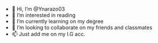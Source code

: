 - 👋 Hi, I’m @Ynarazo03
- 👀 I’m interested in reading
- 🌱 I’m currently learning on my degree
- 💞️ I’m looking to collaborate on my friends and classmates
- 📫 Just add me on my I.G acc. 

<!---
Ynarazo03/Ynarazo03 is a ✨ special ✨ repository because its `README.md` (this file) appears on your GitHub profile.
You can click the Preview link to take a look at your changes.
--->
